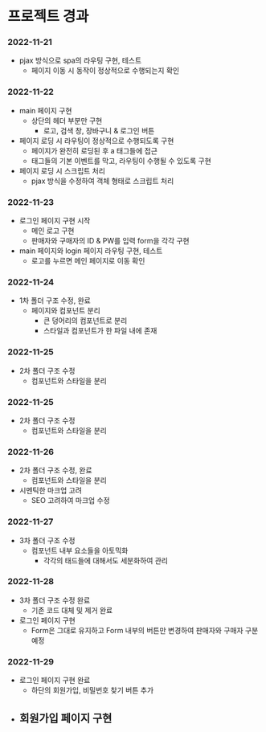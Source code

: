 # 프로젝트 경과

### 2022-11-21
- pjax 방식으로 spa의 라우팅 구현, 테스트
    - 페이지 이동 시 동작이 정상적으로 수행되는지 확인

### 2022-11-22
- main 페이지 구현
    - 상단의 헤더 부분만 구현
        - 로고, 검색 창, 장바구니 & 로그인 버튼
- 페이지 로딩 시 라우팅이 정상적으로 수행되도록 구현
    - 페이지가 완전히 로딩된 후 a 태그들에 접근
    - 태그들의 기본 이벤트를 막고, 라우팅이 수행될 수 있도록 구현
- 페이지 로딩 시 스크립트 처리
    - pjax 방식을 수정하여 객체 형태로 스크립트 처리

### 2022-11-23
- 로그인 페이지 구현 시작
    - 메인 로고 구현
    - 판매자와 구매자의 ID & PW를 입력 form을 각각 구현
- main 페이지와 login 페이지 라우팅 구현, 테스트
    - 로고를 누르면 메인 페이지로 이동 확인

### 2022-11-24
- 1차 폴더 구조 수정, 완료
    - 페이지와 컴포넌트 분리
        - 큰 덩어리의 컴포넌트로 분리
        - 스타일과 컴포넌트가 한 파일 내에 존재

### 2022-11-25
- 2차 폴더 구조 수정
    - 컴포넌트와 스타일을 분리

### 2022-11-25
- 2차 폴더 구조 수정
    - 컴포넌트와 스타일을 분리

### 2022-11-26
- 2차 폴더 구조 수정, 완료
    - 컴포넌트와 스타일을 분리
- 시멘틱한 마크업 고려
    - SEO 고려하여 마크업 수정

### 2022-11-27
- 3차 폴더 구조 수정
    - 컴포넌트 내부 요소들을 아토믹화
        - 각각의 태드들에 대해서도 세분화하여 관리

### 2022-11-28
- 3차 폴더 구조 수정 완료
    - 기존 코드 대체 및 제거 완료
- 로그인 페이지 구현
    - Form은 그대로 유지하고 Form 내부의 버튼만 변경하여 판매자와 구매자 구분 예정

### 2022-11-29
- 로그인 페이지 구현 완료
    - 하단의 회원가입, 비밀번호 찾기 버튼 추가
- 회원가입 페이지 구현
    - 